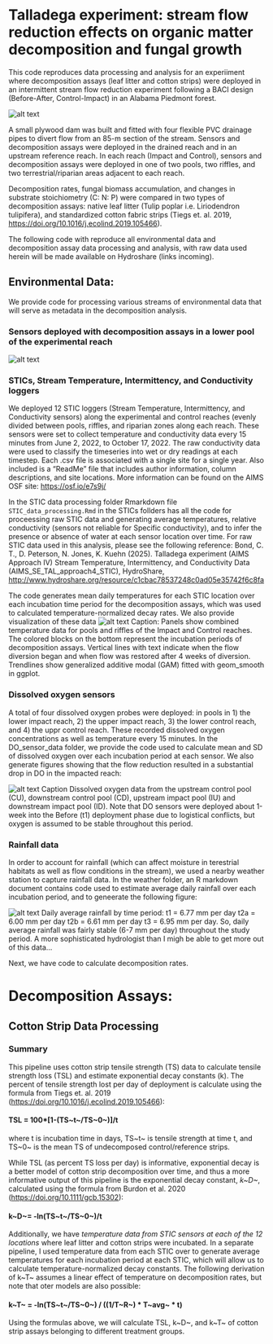 # Talladega experiment: stream flow reduction effects on organic matter decomposition and fungal growth 
This code reproduces data processing and analysis for an experiiment where decomposition assays (leaf litter and cotton strips) were deployed in an intermittent stream flow reduction experiment following a BACI design (Before-After, Control-Impact) in an Alabama Piedmont forest. 

![alt text](https://ctbond.weebly.com/uploads/1/5/2/6/152638843/editor/d916b34a-3673-4737-b377-cdf6dce7e81e-1-105-c.jpeg?1743361241)

A small plywood dam was built and fitted with four flexible PVC drainage pipes to divert flow from an 85-m section of the stream. Sensors and decomposition assays were deployed in the drained reach and in an upstream reference reach. In each reach (Impact and Control), sensors and decomposition assays were deployed in one of two pools, two riffles, and two terrestrial/riparian areas adjacent to each reach.

Decomposition rates, fungal biomass accumulation, and changes in substrate stoichiometry (C: N: P) were compared in two types of decomposition assays: native leaf litter (Tulip poplar i.e. Liriodendron tulipifera), and standardized cotton fabric strips (Tiegs et. al. 2019, https://doi.org/10.1016/j.ecolind.2019.105466). 

The following code with reproduce all environmental data and decomposition assay data processing and analysis, with raw data used herein will be made available on Hydroshare (links incoming).

## Environmental Data:
We provide code for processing various streams of environmental data that will serve as metadata in the decomposition analysis.

### Sensors deployed with decomposition assays in a lower pool of the experimental reach
![alt text](https://ctbond.weebly.com/uploads/1/5/2/6/152638843/ip1-sensors_orig.png)

### STICs, Stream Temperature, Intermittency, and Conductivity loggers
We deployed 12 STIC loggers (Stream Temperature, Intermittency, and Conductivity sensors) along the experimental and control reaches (evenly divided between pools, riffles, and riparian zones along each reach. These sensors were set to collect temperature and conductivity data every 15 minutes from June 2, 2022, to October 17, 2022. The raw conductivity data were used to classify the timeseries into wet or dry readings at each timestep. Each .csv file is associated with a single site for a single year. Also included is a “ReadMe” file that includes author information, column descriptions, and site locations. More information can be found on the AIMS OSF site: https://osf.io/e7s9j/

In the STIC data processing folder Rmarkdown file `STIC_data_processing.Rmd` in the STICs follders has all the code for proceessing raw STIC data and generating average temperatures, relative conductivity (sensors not reliable for Specific conductivity), and to infer the presence or absence of water at each sensor location over time. For raw STIC data used in this analysis, please see the following reference: 
Bond, C. T., D. Peterson, N. Jones, K. Kuehn (2025). Talladega experiment (AIMS Approach IV) Stream Temperature, Intermittency, and Conductivity Data (AIMS_SE_TAL_approach4_STIC), HydroShare, http://www.hydroshare.org/resource/c1cbac78537248c0ad05e35742f6c8fa

The code generates mean daily temperatures for each STIC location over each incubation time period for the decomposition assays, which was used to calculated temperature-normalized decay rates. We also provide visualization of these data
![alt text](https://ctbond.weebly.com/uploads/1/5/2/6/152638843/screenshot-2025-03-31-at-11-32-45-am_orig.png)
Caption: Panels show combined temperature data for pools and riffles of the Impact and Control reaches. The colored blocks on the bottom represent the incubation periods of decomposition assays. Vertical lines with text indicate when the flow diversion began and when flow was restored after 4 weeks of diversion. Trendlines show generalized additive modal (GAM) fitted with geom_smooth in ggplot. 


### Dissolved oxygen sensors
A total of four dissolved oxygen probes were deployed: in pools in 1) the lower impact reach, 2) the upper impact reach, 3) the lower control reach, and 4) the uppr control reach. These recorded dissolved oxygen concentrations as well as temperature every 15 minutes. In the DO_sensor_data folder, we provide the code used to calculate mean and SD of dissolved oxygen over each incubation period at each sensor. We also generate figures showing that the flow reduction resulted in a substantial drop in DO in the impacted reach:

![alt text](https://ctbond.weebly.com/uploads/1/5/2/6/152638843/screenshot-2025-03-31-at-12-34-03-pm_orig.png)
Caption Dissolved oxygen data from the upstream control pool (CU), downstream control pool (CD), upstream impact pool (IU) and downstream impact pool (ID). Note that DO sensors were deployed about 1-week into the Before (t1) deployment phase due to logistical conflicts, but oxygen is assumed to be stable throughout this period.

### Rainfall data
In order to account for rainfall (which can affect moisture in terestrial habitats as well as flow conditions in the stream), we used a nearby weather station to capture rainfall data. In the weather folder, an R markdown document contains code used to estimate average daily rainfall over each incubation period, and to geneerate the following figure:

![alt text](https://ctbond.weebly.com/uploads/1/5/2/6/152638843/screenshot-2025-03-31-at-3-27-59-pm_orig.png)
Daily average rainfall by time period:
t1 = 6.77 mm per day
t2a = 6.00 mm per day
t2b = 6.61 mm per day
t3 = 6.95 mm per day.
So, daily average rainfall was fairly stable (6-7 mm per day) throughout the study period. A more sophisticated hydrologist than I migh be able to get more out of this data...

Next, we have code to calculate decomposition rates.

# Decomposition Assays: 
## Cotton Strip Data Processing 
###  Summary
This pipeline uses cotton strip tensile strength (TS) data to calculate tensile strength loss (TSL) and estimate exponential decay constants (k). The percent of tensile strength lost per day of deployment is calculate using the formula from Tiegs et. al. 2019 (https://doi.org/10.1016/j.ecolind.2019.105466):

#### TSL = 100*[1-(TS~t~/TS~0~)]/t 

where t is incubation time in days, TS~t~ is tensile strength at time t, and TS~0~ is the mean TS of undecomposed control/reference strips. 


While TSL (as percent TS loss per day) is informative, exponential decay is a better model of cotton strip decomposition over time, and thus a more informative output of this pipeline is the exponential decay constant, *k~D~*, calculated using the formula from Burdon et al. 2020 (https://doi.org/10.1111/gcb.15302):

#### k~D~= -ln(TS~t~/TS~0~)/t


Additionally, we have *temperature data from STIC sensors at each of the 12 locations* where leaf litter and cotton strips were incubated. In a separate pipeline, I used temperature data from each STIC over to generate average temperatures for each incubation period at each STIC, which will allow us to calculate temperature-normalized decay constants. The following derivation of k~T~ assumes a linear effect of temperature on decomposition rates, but note that oter models are also possible:

#### k~T~ = -ln(TS~t~/TS~0~) / ((1/T~R~) * T~avg~ * t)

Using the formulas above, we will calculate TSL, k~D~, and k~T~ of cotton strip assays belonging to different treatment groups.

